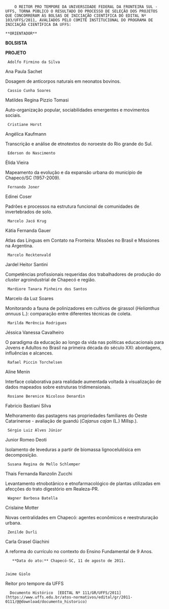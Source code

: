         O REITOR PRO TEMPORE DA UNIVERSIDADE FEDERAL DA FRONTEIRA SUL - UFFS, TORNA PÚBLICO O RESULTADO DO PROCESSO DE SELEÇÃO DOS PROJETOS QUE CONCORRERAM ÀS BOLSAS DE INICIAÇÃO CIENTÍFICA DO EDITAL Nº 103/UFFS/2011, AVALIADOS PELO COMITÊ INSTITUCIONAL DO PROGRAMA DE INICIAÇÃO CIENTÍFICA DA UFFS:  

    **ORIENTADOR**

   **BOLSISTA**

   **PROJETO**

     Adolfo Firmino da Silva

   Ana Paula Sachet

   Dosagem de anticorpos naturais em neonatos bovinos.

     Cassio Cunha Soares

   Matildes Regina Pizzio Tomasi

   Auto-organização popular, sociabilidades emergentes e movimentos sociais.

     Cristiane Horst

   Angélica Kaufmann

   Transcrição e análise de etnotextos do noroeste do Rio grande do Sul.

     Ederson do Nascimento

   Élida Vieira

   Mapeamento da evolução e da expansão urbana do município de Chapecó/SC (1957-2009).

     Fernando Joner

   Edinei Coser

   Padrões e processos na estrutura funcional de comunidades de invertebrados de solo.

     Marcelo Jacó Krug

   Kátia Fernanda Gauer

   Atlas das Línguas em Contato na Fronteira: Missões no Brasil e Missiones na Argentina.

     Marcelo Recktenvald

   Jardel Heitor Santini

   Competências profissionais requeridas dos trabalhadores de produção do *cluster* agroindustrial de Chapecó e região.

     Mardiore Tanara Pinheiro dos Santos

   Marcelo da Luz Soares

   Monitorando a fauna de polinizadores em cultivos de girassol (*Helianthus annuus* L.): comparação entre diferentes técnicas de coleta.

     Marilda Merência Rodrigues

   Jéssica Vanessa Cavalheiro

   O paradigma da educação ao longo da vida nas políticas educacionais para Jovens e Adultos no Brasil na primeira década do século XXI: abordagens, influências e alcances.

     Rafael Piccin Torchelsen

   Aline Menin

   Interface colaborativa para realidade aumentada voltada à visualização de dados mapeados sobre estruturas tridimensionais.

     Rosiane Berenice Nicoloso Denardin

   Fabricio Bastiani Silva

   Melhoramento das pastagens nas propriedades familiares do Oeste Catarinense - avaliação de guandú (*Cajanus cajan* (L.) Millsp.).

     Sérgio Luiz Alves Júnior

   Junior Romeo Deoti

   Isolamento de leveduras a partir de biomassa lignocelulósica em decomposição.

     Susana Regina de Mello Schlemper

   Thais Fernanda Ranzolin Zucchi

   Levantamento etnobotânico e etnofarmacológico de plantas utilizadas em afecções do trato digestório em Realeza-PR.

     Wagner Barbosa Batella

   Crislaine Motter

   Novas centralidades em Chapecó: agentes econômicos e reestruturação urbana.

     Zenilde Durli

   Carla Grasel Giachini

   A reforma do currículo no contexto do Ensino Fundamental de 9 Anos.

       **Data do ato:** Chapecó-SC, 11 de agosto de 2011.   
 

    Jaime Giolo   
 Reitor pro tempore da UFFS 

      Documento Histórico  [EDITAL Nº 111/GR/UFFS/2011](https://www.uffs.edu.br/atos-normativos/edital/gr/2011-0111/@@download/documento_historico)     
      